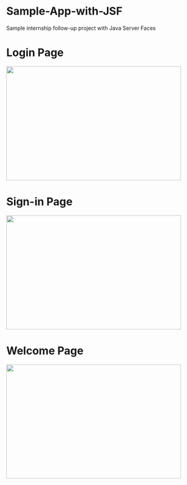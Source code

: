 # Sample-App-with-JSF
Sample internship follow-up project with Java Server Faces
<p align="center">
	<h1> Login Page </h1>
  <img width="460" height="300" src="http://resimag.com/p1/61085426e6.png">
</p>

<p align="center">
	<h1> Sign-in Page </h1>
  <img width="460" height="300" src="http://resimag.com/p1/fbcc02e457.png">
</p>
<p align="center">
	<h1> Welcome Page </h1>
  <img width="460" height="300" src="http://resimag.com/p1/8f2886a4dd.png">
</p>
